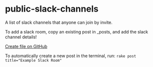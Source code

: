 # public-slack-channels
A list of slack channels that anyone can join by invite. 

To add a slack room, copy an existing post in _posts, and add the slack channel details! 

[Create file on GitHub](https://github.com/simonv3/public-slack-channels/new/gh-pages?filename=posts/YYY-MM-DD-slack-channel-name.md&value=---%0Alayout:%20post%0Atitle:%20Slack%20Channel%0Acategories:%20Category%20Name%0Aslack_url:%20slack.signup.url%0Asignup_url:%20http://organisation-website.com%0Adescription:%20Description%20%0Adate:%20yyyy-mm-dd%0A---%0AWrite%20the%20description%20of%20the%20slack%20here.%20Keep%20each%20sentence%20on%20a%20new%20line,%20to%20make%20clean%20diff%20reviews)

To automatically create a new post in the terminal, run: `rake post title="Example Slack Room"`
